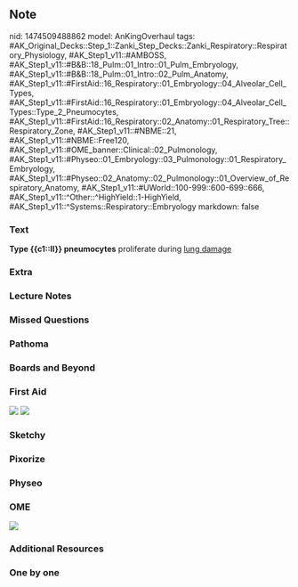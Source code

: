 ## Note
nid: 1474509488862
model: AnKingOverhaul
tags: #AK_Original_Decks::Step_1::Zanki_Step_Decks::Zanki_Respiratory::Respiratory_Physiology, #AK_Step1_v11::#AMBOSS, #AK_Step1_v11::#B&B::18_Pulm::01_Intro::01_Pulm_Embryology, #AK_Step1_v11::#B&B::18_Pulm::01_Intro::02_Pulm_Anatomy, #AK_Step1_v11::#FirstAid::16_Respiratory::01_Embryology::04_Alveolar_Cell_Types, #AK_Step1_v11::#FirstAid::16_Respiratory::01_Embryology::04_Alveolar_Cell_Types::Type_2_Pneumocytes, #AK_Step1_v11::#FirstAid::16_Respiratory::02_Anatomy::01_Respiratory_Tree::Respiratory_Zone, #AK_Step1_v11::#NBME::21, #AK_Step1_v11::#NBME::Free120, #AK_Step1_v11::#OME_banner::Clinical::02_Pulmonology, #AK_Step1_v11::#Physeo::01_Embryology::03_Pulmonology::01_Respiratory_Embryology, #AK_Step1_v11::#Physeo::02_Anatomy::02_Pulmonology::01_Overview_of_Respiratory_Anatomy, #AK_Step1_v11::#UWorld::100-999::600-699::666, #AK_Step1_v11::^Other::^HighYield::1-HighYield, #AK_Step1_v11::^Systems::Respiratory::Embryology
markdown: false

### Text
<div>
  <b>Type {{c1::II}} pneumocytes</b> proliferate during <u>lung
  damage</u>
</div>

### Extra


### Lecture Notes


### Missed Questions


### Pathoma


### Boards and Beyond


### First Aid
<img src="tmp_fArml.png"> <img src="tmpRlryG1.png">

### Sketchy


### Pixorize


### Physeo


### OME
<div class="ome-widget">
  <a href=
  "https://onlinemeded.org/spa/pulmonology?ref=anki"><img src=
  "_OME_AnkiFlashcards_Topic_5.png"></a>
</div>

### Additional Resources


### One by one

